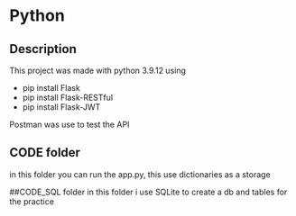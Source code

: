 # Python
## Description

This project was made with python 3.9.12
using

  - pip install Flask
  - pip install Flask-RESTful
  - pip install Flask-JWT

Postman was use to test the API

## CODE folder
in this folder you can run the app.py, this use dictionaries as a storage

##CODE_SQL folder
in this folder i use SQLite to create a db and tables for the practice
